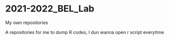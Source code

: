 # 2021-2022_BEL_Lab
My own repositories 

A repositories for me to dump R codes, I dun wanna open r script everytime 
